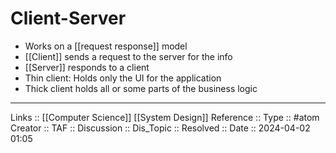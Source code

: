 # Client-Server
- Works on a [[request response]] model
- [[Client]] sends a request to the server for the info
- [[Server]] responds to a client
- Thin client: Holds only the UI for the application
- Thick client holds all or some parts of the business logic


---
Links :: [[Computer Science]] [[System Design]] 
Reference ::
Type :: #atom
Creator ::
TAF ::
Discussion ::
Dis_Topic :: 
Resolved ::
Date :: 2024-04-02 01:05
